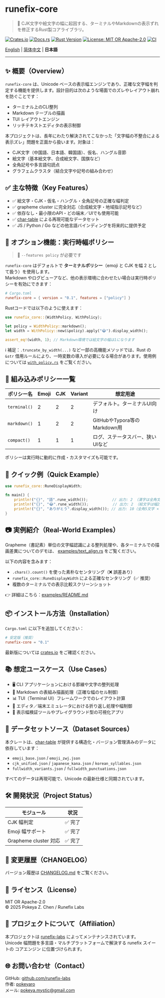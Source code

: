 # runefix-core

> 🎯 CJK文字や絵文字の幅に起因する、ターミナルやMarkdownの表示ずれを修正するRust製コアライブラリ。

[![Crates.io](https://img.shields.io/crates/v/runefix-core)](https://crates.io/crates/runefix-core)
[![Docs.rs](https://img.shields.io/docsrs/runefix-core)](https://docs.rs/runefix-core)
[![Rust Version](https://img.shields.io/badge/rust-1.85%2B-orange)](https://www.rust-lang.org)
[![License: MIT OR Apache-2.0](https://img.shields.io/badge/license-MIT%20OR%20Apache--2.0-blue.svg)](./LICENSE)
[![CI](https://github.com/runefix-labs/runefix-core/actions/workflows/ci.yml/badge.svg?branch=master)](https://github.com/runefix-labs/runefix-core/actions/workflows/ci.yml)

[English](./README.md) | [简体中文](./README_zh.md) | **日本語**

---

## ✨ 概要（Overview）

`runefix-core` は、Unicode ベースの表示幅エンジンであり、正確な文字幅を判定する機能を提供します。設計目的は次のような場面でのズレやレイアウト崩れを防ぐことです：

- ターミナル上のCLI整列 
- Markdown テーブルの描画 
- TUI レイアウトエンジン 
- リッチテキストエディタの表示制御

本プロジェクトは、長年にわたり解決されてこなかった「文字幅の不整合による表示ズレ」問題を正面から扱います。対象は：

- CJK文字（中国語、日本語、韓国語）、仮名、ハングル音節 
- 絵文字（基本絵文字、合成絵文字、国旗など） 
- 全角記号や多言語句読点 
- グラフェムクラスタ（結合文字や記号の組み合わせ）

## ✅ 主な特徴（Key Features）

- ✅ 絵文字・CJK・仮名・ハングル・全角記号の正確な幅判定 
- ✅ grapheme cluster に完全対応（合成絵文字・地域指示記号など） 
- ✅ 依存なし・最小限のAPI・どの端末／UIでも使用可能 
- ✅ [char-table](https://github.com/runefix-labs/char-table) による再現可能なデータセット 
- ✅ JS / Python / Go などの他言語バインディングを将来的に提供予定

## 🧩 オプション機能：実行時幅ポリシー

> 🧪 `--features policy` が必要です

`runefix-core` はデフォルトで **ターミナルポリシー**（emoji と CJK を幅 2 として扱う）を使用します。\
Markdown やログビューアなど、他の表示環境に合わせたい場合は実行時ポリシーを有効にできます：

```toml
# Cargo.toml
runefix-core = { version = "0.1", features = ["policy"] }
```
Rustコードでは以下のように使えます：
```rust
use runefix_core::{WidthPolicy, WithPolicy};

let policy = WidthPolicy::markdown();
let width = WithPolicy::new(&policy).apply("😂").display_width();

assert_eq!(width, 1); // Markdown環境では絵文字の幅は1になります
```
ℹ️ 補足：`.truncate_by_width(...)` など一部の高機能メソッドでは、Rust の `&str` 借用ルールにより、一時変数の導入が必要になる場合があります。使用例については [`with_policy.rs`](./src/with_policy.rs) をご覧ください。

## 🧠 組み込みポリシー一覧

| ポリシー名     | Emoji | CJK | Variant | 想定用途                     |
| ------------ | ----- | --- | ------- |-----------------------------|
| `terminal()` | 2     | 2   | 2       | デフォルト。ターミナルUI向け    |
| `markdown()` | 1     | 2   | 2       | GitHubやTypora等のMarkdown用 |
| `compact()`  | 1     | 1   | 1       | ログ、ステータスバー、狭いUIなど |

ポリシーは実行時に動的に作成・カスタマイズも可能です。

## 🚀 クイック例（Quick Example）

```rust
use runefix_core::RuneDisplayWidth;

fn main() {
    println!("{}", "語".rune_width());           // 出力: 2 （漢字は全角文字として幅2）
    println!("{}", "😂".rune_width());           // 出力: 2 （絵文字は幅2）
    println!("{}", "ありがとう".display_width()); // 出力: 10（全角5文字 × 2）
}
```

## 📷 実例紹介（Real-World Examples）

Grapheme（書記素）単位の文字幅認識による整列処理や、各ターミナルでの描画差異についてのデモは、 [examples/text_align.rs](./examples/text_align.rs) をご覧ください。

以下の内容を含みます：

- `.chars().count()` を使った素朴なセンタリング（❌ 誤差あり）
- `runefix_core::RuneDisplayWidth` による正確なセンタリング（✅ 推奨）
- 複数のターミナルでの表示比較スクリーンショット

👉 詳細はこちら：[examples/README.md](./examples/README.md)

## 📦 インストール方法（Installation）

`Cargo.toml` に以下を追加してください：

```toml
# 安定版（推奨）
runefix-core = "0.1"
```

最新版については [crates.io](https://crates.io/crates/runefix-core) をご確認ください。

## 📚 想定ユースケース（Use Cases）

- 🖥️ CLI アプリケーションにおける罫線や文字の整列処理 
- 🧾 Markdown の表組み描画処理（正確な幅のセル制御） 
- 📊 TUI（Terminal UI）フレームワークでのレイアウト計算 
- 📄 エディタ／端末エミュレータにおける折り返し処理や幅制御 
- 🧩 表示幅検証ツールやプレイグラウンド型の可視化アプリ

## 📁 データセットソース（Dataset Sources）

本クレートは、[char-table](https://github.com/runefix-labs/char-table) が提供する構造化・バージョン管理済みのデータに依存しています：

- `emoji_base.json` / `emoji_zwj.json`
- `cjk_unified.json` / `japanese_kana.json` / `korean_syllables.json`
- `fullwidth_variants.json` / `fullwidth_punctuations.json`

すべてのデータは再現可能で、Unicode の最新仕様と同期されています。

## 🛠️ 開発状況（Project Status）

| モジュール             | 状況    |
|----------------------|---------|
| CJK 幅判定            | ✅ 完了 |
| Emoji 幅サポート       | ✅ 完了 |
| Grapheme cluster 対応 | ✅ 完了 |

## 📌 変更履歴（CHANGELOG）

バージョン履歴は [CHANGELOG.md](./CHANGELOG.md) をご覧ください。

## 🔖 ライセンス（License）

MIT OR Apache-2.0  
© 2025 Pokeya Z. Chen / Runefix Labs

## 📣 プロジェクトについて（Affiliation）

本プロジェクトは [runefix-labs](https://github.com/runefix-labs) によってメンテナンスされています。\
Unicode 幅問題を多言語・マルチプラットフォームで解決する runefix スイートの コアエンジン に位置づけられます。

## 🌐 お問い合わせ（Contact）

GitHub: [github.com/runefix-labs](https://github.com/runefix-labs) \
作者: [pokeyaro](https://github.com/pokeyaro) \
メール: [pokeya.mystic@gmail.com](mailto:pokeya.mystic@gmail.com)
